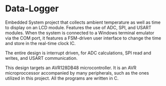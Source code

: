# Data-Logger
Embedded System project that collects ambient temperature as well as time to display on an LCD module. 
Features the use of ADC, SPI, and USART modules. 
When the system is connected to a Windows terminal emulator via the COM port, it features a FSM-driven user interface to change the time and store in the real-time clock IC.

The entire design is interrupt driven, for ADC calculations, SPI read and writes, and USART communication.

This design targets an AVR128DB48 microcontroller. It is an AVR microproccessor accompanied by many peripherals, such as the ones utilized in this project. All the programs are written in C.
